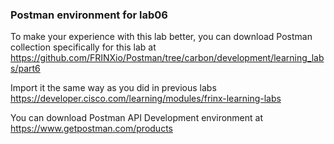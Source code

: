### Postman environment for lab06

To make your experience with this lab better, you can download Postman collection specifically for this lab at  <https://github.com/FRINXio/Postman/tree/carbon/development/learning_labs/part6>

Import it the same way as you did in previous labs <https://developer.cisco.com/learning/modules/frinx-learning-labs>

You can download Postman API Development environment at <https://www.getpostman.com/products>
